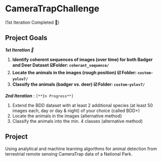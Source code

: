 # CameraTrapChallenge
(1st Iteration Completed :checkered_flag:)

## Project Goals

***1st Iteration :checkered_flag:***
1. **Identify coherent sequences of images (over time) for both Badger and Deer Dataset :ballot_box_with_check:Folder: `coherant_sequence/`**
2. **Locate the animals in the images (rough position) :ballot_box_with_check: Folder: `custom-yolov7/`**
3. **Classify the animals (badger vs. deer) :ballot_box_with_check: Folder: `custom-yolov7/`**

***2nd Iteration*** : `[**In Progress**]`
1. Extend the BDD dataset with at least 2 additional species (at least 50 images each, day or day & night) of your choice (called BDD+)
2. Locate the animals in the images (alternative method)
3. Classify the animals into the min. 4 classes (alternative method)

## Project 

Using analytical and machine learning algorthms for animal detection from terrestrial remote sensing CameraTrap data of a National Park.
